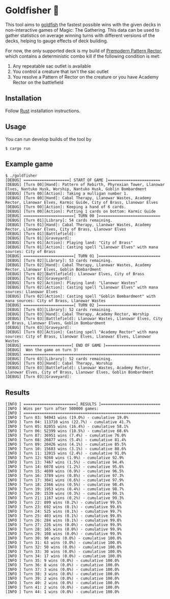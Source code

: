 # Goldfisher 🎣

This tool aims to [goldfish](https://mtg.fandom.com/wiki/Goldfishing) the fastest possible wins with the given decks in non-interactive games of Magic: The Gathering. This data can be used to gather statistics on average winning turns with different versions of the decks, helping to gauge effects of deck building.

For now, the only supported deck is my build of [Premodern Pattern Rector](https://scryfall.com/@Cadiac/decks/79289c7a-f60c-4eff-809e-d83f86dd37c0), which contains a deterministic combo kill if the following condition is met:
1. Any repeatable sac outlet is available
2. You control a creature that isn't the sac outlet
3. You resolve a Pattern of Rector on the creature or you have Academy Rector on the battlefield

## Installation

Follow [Rust](https://www.rust-lang.org/en-US/install.html) installation instructions.

## Usage

You can run develop builds of the tool by

```console
$ cargo run
```

## Example game

```
$ ./goldfisher
[DEBUG] ====================[ START OF GAME ]=======================
[DEBUG] [Turn 00][Hand]: Pattern of Rebirth, Phyrexian Tower, Llanowar Elves, Nantuko Husk, Worship, Nantuko Husk, Goblin Bombardment
[DEBUG] [Turn 00][Action]: Taking a mulligan number 1.
[DEBUG] [Turn 00][Hand]: Cabal Therapy, Llanowar Wastes, Academy Rector, Llanowar Elves, Karmic Guide, City of Brass, Llanowar Elves
[DEBUG] [Turn 00][Action]: Keeping a hand of 6 cards.
[DEBUG] [Turn 00][Action]: Putting 1 cards on bottom: Karmic Guide
[DEBUG] ======================[ TURN 00 ]===========================
[DEBUG] [Turn 01][Library]: 54 cards remaining.
[DEBUG] [Turn 01][Hand]: Cabal Therapy, Llanowar Wastes, Academy Rector, Llanowar Elves, City of Brass, Llanowar Elves
[DEBUG] [Turn 01][Battlefield]: 
[DEBUG] [Turn 01][Graveyard]: 
[DEBUG] [Turn 01][Action]: Playing land: "City of Brass"
[DEBUG] [Turn 01][Action]: Casting spell "Llanowar Elves" with mana sources: City of Brass
[DEBUG] ======================[ TURN 01 ]===========================
[DEBUG] [Turn 02][Library]: 53 cards remaining.
[DEBUG] [Turn 02][Hand]: Cabal Therapy, Llanowar Wastes, Academy Rector, Llanowar Elves, Goblin Bombardment
[DEBUG] [Turn 02][Battlefield]: Llanowar Elves, City of Brass
[DEBUG] [Turn 02][Graveyard]: 
[DEBUG] [Turn 02][Action]: Playing land: "Llanowar Wastes"
[DEBUG] [Turn 02][Action]: Casting spell "Llanowar Elves" with mana sources: Llanowar Elves
[DEBUG] [Turn 02][Action]: Casting spell "Goblin Bombardment" with mana sources: City of Brass, Llanowar Wastes
[DEBUG] ======================[ TURN 02 ]===========================
[DEBUG] [Turn 03][Library]: 52 cards remaining.
[DEBUG] [Turn 03][Hand]: Cabal Therapy, Academy Rector, Worship
[DEBUG] [Turn 03][Battlefield]: Llanowar Wastes, Llanowar Elves, City of Brass, Llanowar Elves, Goblin Bombardment
[DEBUG] [Turn 03][Graveyard]: 
[DEBUG] [Turn 03][Action]: Casting spell "Academy Rector" with mana sources: City of Brass, Llanowar Elves, Llanowar Elves, Llanowar Wastes
[DEBUG] =====================[ END OF GAME ]========================
[DEBUG]  Won the game on turn 3!
[DEBUG] ============================================================
[DEBUG] [Turn 03][Library]: 52 cards remaining.
[DEBUG] [Turn 03][Hand]: Cabal Therapy, Worship
[DEBUG] [Turn 03][Battlefield]: Llanowar Wastes, Academy Rector, Llanowar Elves, City of Brass, Llanowar Elves, Goblin Bombardment
[DEBUG] [Turn 03][Graveyard]: 
```

## Results

```
[INFO ] =======================[ RESULTS ]==========================
[INFO ] Wins per turn after 500000 games:
[INFO ] ============================================================
[INFO ] Turn 03: 94943 wins (19.0%) - cumulative 19.0%
[INFO ] Turn 04: 113710 wins (22.7%) - cumulative 41.7%
[INFO ] Turn 05: 82055 wins (16.4%) - cumulative 58.1%
[INFO ] Turn 06: 52399 wins (10.5%) - cumulative 68.6%
[INFO ] Turn 07: 36951 wins (7.4%) - cumulative 76.0%
[INFO ] Turn 08: 26877 wins (5.4%) - cumulative 81.4%
[INFO ] Turn 09: 20426 wins (4.1%) - cumulative 85.5%
[INFO ] Turn 10: 15683 wins (3.1%) - cumulative 88.6%
[INFO ] Turn 11: 12015 wins (2.4%) - cumulative 91.0%
[INFO ] Turn 12: 9260 wins (1.9%) - cumulative 92.9%
[INFO ] Turn 13: 7467 wins (1.5%) - cumulative 94.4%
[INFO ] Turn 14: 6078 wins (1.2%) - cumulative 95.6%
[INFO ] Turn 15: 4699 wins (0.9%) - cumulative 96.5%
[INFO ] Turn 16: 3789 wins (0.8%) - cumulative 97.3%
[INFO ] Turn 17: 3041 wins (0.6%) - cumulative 97.9%
[INFO ] Turn 18: 2366 wins (0.5%) - cumulative 98.4%
[INFO ] Turn 19: 1953 wins (0.4%) - cumulative 98.7%
[INFO ] Turn 20: 1539 wins (0.3%) - cumulative 99.1%
[INFO ] Turn 21: 1167 wins (0.2%) - cumulative 99.3%
[INFO ] Turn 22: 899 wins (0.2%) - cumulative 99.5%
[INFO ] Turn 23: 692 wins (0.1%) - cumulative 99.6%
[INFO ] Turn 24: 525 wins (0.1%) - cumulative 99.7%
[INFO ] Turn 25: 403 wins (0.1%) - cumulative 99.8%
[INFO ] Turn 26: 284 wins (0.1%) - cumulative 99.8%
[INFO ] Turn 27: 226 wins (0.0%) - cumulative 99.9%
[INFO ] Turn 28: 165 wins (0.0%) - cumulative 99.9%
[INFO ] Turn 29: 108 wins (0.0%) - cumulative 99.9%
[INFO ] Turn 30: 90 wins (0.0%) - cumulative 100.0%
[INFO ] Turn 31: 63 wins (0.0%) - cumulative 100.0%
[INFO ] Turn 32: 50 wins (0.0%) - cumulative 100.0%
[INFO ] Turn 33: 30 wins (0.0%) - cumulative 100.0%
[INFO ] Turn 34: 17 wins (0.0%) - cumulative 100.0%
[INFO ] Turn 35: 9 wins (0.0%) - cumulative 100.0%
[INFO ] Turn 36: 8 wins (0.0%) - cumulative 100.0%
[INFO ] Turn 37: 3 wins (0.0%) - cumulative 100.0%
[INFO ] Turn 38: 3 wins (0.0%) - cumulative 100.0%
[INFO ] Turn 39: 2 wins (0.0%) - cumulative 100.0%
[INFO ] Turn 40: 2 wins (0.0%) - cumulative 100.0%
[INFO ] Turn 41: 2 wins (0.0%) - cumulative 100.0%
[INFO ] Turn 44: 1 wins (0.0%) - cumulative 100.0%
```
